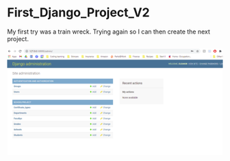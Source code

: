 # First_Django_Project_V2
My first try was a train wreck. Trying again so I can then create the next project.

![Admin Panel Working](AdminPanelWorking.PNG)
